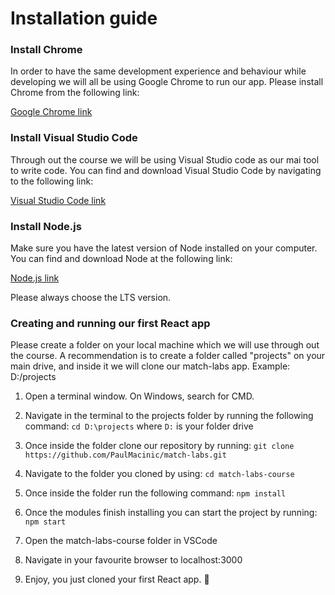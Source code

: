 # Installation guide

### Install Chrome

In order to have the same development experience and behaviour while developing we will all be using Google Chrome to run our app. Please install Chrome from the following link:

[Google Chrome link](https://www.google.com/chrome)

### Install Visual Studio Code

Through out the course we will be using Visual Studio code as our mai tool to write code. You can find and download Visual Studio Code by navigating to the following link:

[Visual Studio Code link](https://code.visualstudio.com/Download)

### Install Node.js

Make sure you have the latest version of Node installed on your computer. You can find and download Node at the following link:

[Node.js link](https://nodejs.org/en/)

Please always choose the LTS version.

### Creating and running our first React app

Please create a folder on your local machine which we will use through out the course. A recommendation is to create a folder called "projects" on your main drive, and inside it we will clone our match-labs app.
Example: D:/projects

1. Open a terminal window. On Windows, search for CMD.

2. Navigate in the terminal to the projects folder by running the following command:
   `cd D:\projects` where `D:` is your folder drive

3. Once inside the folder clone our repository by running:
   `git clone https://github.com/PaulMacinic/match-labs.git`

4. Navigate to the folder you cloned by using:
   `cd match-labs-course`

5. Once inside the folder run the following command:
   `npm install`
   
6. Once the modules finish installing you can start the project by running:
   `npm start`

7. Open the match-labs-course folder in VSCode

8. Navigate in your favourite browser to localhost:3000

8. Enjoy, you just cloned your first React app. 🎉
